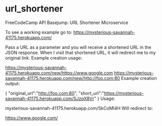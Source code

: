 # url_shortener

FreeCodeCamp API Basejump: URL Shortener Microservice

To see a working example go to:  https://mysterious-savannah-41175.herokuapp.com/

Pass a URL as a parameter and you will receive a shortened URL in the JSON response.
When I visit that shortened URL, it will redirect me to my original link.
Example creation usage:

https://mysterious-savannah-41175.herokuapp.com/new/https://www.google.com
https://mysterious-savannah-41175.herokuapp.com/new/http://foo.com:80
Example creation output:

{ "original_url":"http://foo.com:80", "short_url":"https://mysterious-savannah-41175.herokuapp.com/SJzqX8Vr" }
Usage:

mysterious-savannah-41175.herokuapp.com/SkCoMI4H
Will redirect to:

https://www.google.com/
